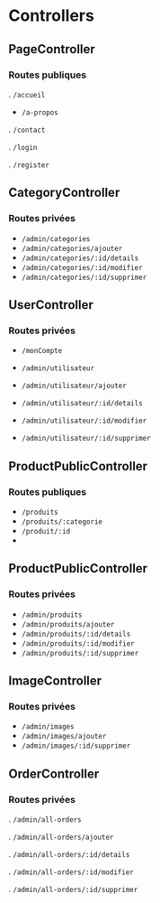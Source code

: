 # Controllers

## PageController

### Routes publiques

. `/accueil`

- `/a-propos`

. `/contact`

. `/login`

. `/register`




## CategoryController


### Routes privées

- `/admin/categories`
- `/admin/categories/ajouter`
- `/admin/categories/:id/details`
- `/admin/categories/:id/modifier`
- `/admin/categories/:id/supprimer`
## UserController

### Routes privées
- `/monCompte`

- `/admin/utilisateur`
- `/admin/utilisateur/ajouter`
- `/admin/utilisateur/:id/details`
- `/admin/utilisateur/:id/modifier`
- `/admin/utilisateur/:id/supprimer`



## ProductPublicController

### Routes publiques
- `/produits`
- `/produits/:categorie`
- `/produit/:id`
- 
## ProductPublicController

### Routes privées

- `/admin/produits`
- `/admin/produits/ajouter`
- `/admin/produits/:id/details`
- `/admin/produits/:id/modifier`
- `/admin/produits/:id/supprimer`



## ImageController

### Routes privées

- `/admin/images`
- `/admin/images/ajouter`
- `/admin/images/:id/supprimer`

## OrderController

### Routes privées

. `/admin/all-orders`

. `/admin/all-orders/ajouter`

. `/admin/all-orders/:id/details`

. `/admin/all-orders/:id/modifier`

. `/admin/all-orders/:id/supprimer`

